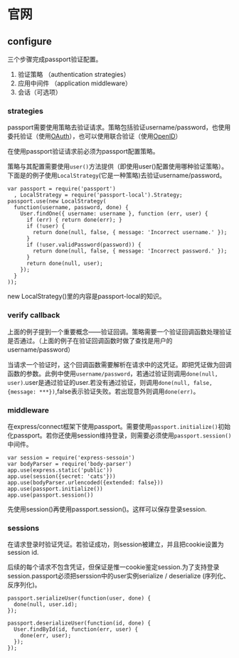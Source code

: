 # 官网

## configure

三个步骤完成passport验证配置。

1. 验证策略 （authentication strategies）
2. 应用中间件 （application middleware）
3. 会话（可选项）

### strategies

passport需要使用策略去验证请求。策略包括验证username/password，也使用委托验证（使用[OAuth](http://oauth.net/)），也可以使用联合验证（使用[OpenID](https://openid.net/)）

在使用passport验证请求前必须为passport配置策略。

策略与其配置需要使用`user()`方法提供（即使用user()配置使用哪种验证策略）。下面是的例子使用`LocalStrategy`(它是一种策略)去验证username/password。

```
var passport = require('passport')
  , LocalStrategy = require('passport-local').Strategy;
passport.use(new LocalStrategy(
  function(username, password, done) {
    User.findOne({ username: username }, function (err, user) {
      if (err) { return done(err); }
      if (!user) {
        return done(null, false, { message: 'Incorrect username.' });
      }
      if (!user.validPassword(password)) {
        return done(null, false, { message: 'Incorrect password.' });
      }
      return done(null, user);
    });
  }
));
```

new LocalStrategy()里的内容是passport-local的知识。

### verify callback

上面的例子提到一个重要概念——验证回调。策略需要一个验证回调函数处理验证是否通过。（上面的例子在验证回调函数时做了查找是用户的username/password）

当请求一个验证时，这个回调函数需要解析在请求中的这凭证。即把凭证做为回调函数的参数。此例中使用`username/password`，若通过验证则调用`done(null, user)`.user是通过验证的user.若没有通过验证，则调用`done(null, false, {message: ***})`,false表示验证失败。若出现意外则调用`done(err)`。

### middleware

在express/connect框架下使用passport。需要使用`passport.initialize()`初始化passport。若你还使用session维持登录，则需要必须使用`passport.session()`中间件。

````
var session = require('express-sessoin')
var bodyParser = require('body-parser')
app.use(express.static('public'))
app.use(session({secret: 'cats'}))
app.use(bodyParser.urlencoded({extended: false}))
app.use(passport.initialize())
app.use(passport.session())
````

先使用session()再使用passport.session()。这样可以保存登录session.

### sessions

在请求登录时验证凭证。若验证成功，则session被建立，并且把cookie设置为session id.

后续的每个请求不包含凭证，但保证是惟一cookie鉴定session.为了支持登录session.passport必须把serssion中的user实例serialize / deserialize (序列化、反序列化)。

```
passport.serializeUser(function(user, done) {
  done(null, user.id);
});

passport.deserializeUser(function(id, done) {
  User.findById(id, function(err, user) {
    done(err, user);
  });
});
```


